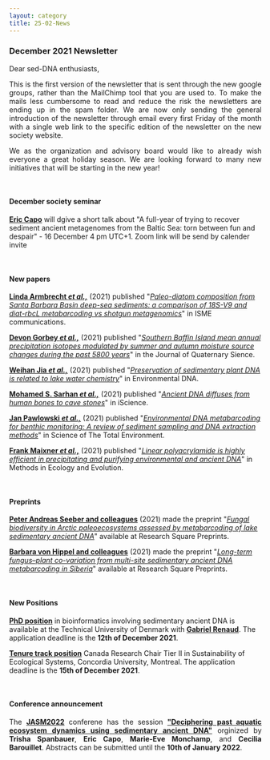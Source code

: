 ```yaml
---
layout: category
title: 25-02-News
---
```


<div class="section">
<h3 class="section-title underline">December 2021 Newsletter</h3>
</div>

<p>Dear sed-DNA enthusiasts,</p>

<p align="justify">This is the first version of the newsletter that is sent through the new google groups, rather than the MailChimp tool that you are used to. To make the mails less cumbersome to read and reduce the risk the newsletters are ending up in the spam folder. We are now only sending the general introduction of the newsletter through email every first Friday of the month with a single web link to the specific edition of the newsletter on the new society website. </p>

<p align="justify">We as the organization and advisory board would like to already wish everyone a great holiday season. We are looking forward to many new initiatives that will be starting in the new year! </p>
<br>

<div class="intro">
<h4 class="section-title underline">December society seminar</h4>
<p><a href="https://ercapo.wixsite.com/sedadna-society/ericcapo" target="_blank"><b>Eric Capo</b></a> will dgive a short talk about "A full-year of trying to recover sediment ancient metagenomes from the Baltic Sea: torn between fun and despair" - 16 December 4 pm UTC+1. Zoom link will be send by calender invite </p>
<br>  


<div class="intro">
<h4 class="section-title underline">New papers</h4>
  
<p><a href="https://researchers.adelaide.edu.au/profile/linda.armbrecht#publications" target="_blank"><b>Linda Armbrecht <i>et al.,</i></b></a> (2021) published "<a href="https://doi.org/10.1038/s43705-021-00070-8" target="_blank"><u><i>Paleo-diatom composition from Santa Barbara Basin deep-sea sediments: a comparison of 18S-V9 and diat-rbcL metabarcoding vs shotgun metagenomics</i></u></a>" in ISME communications.</p>

<p><a href="https://doi.org/10.1002/jqs.3390" target="_blank"><b>Devon Gorbey <i>et al.,</i></b></a> (2021) published "<a href="https://doi.org/10.1002/jqs.3390" target="_blank"><u><i>Southern Baffin Island mean annual precipitation isotopes modulated by summer and autumn moisture source changes during the past 5800 years</i></u></a>" in the Journal of Quaternary Sience.</p>
  
<p><a href="https://www.researchgate.net/profile/Weihan-Jia-3" target="_blank"><b>Weihan Jia <i>et al.,</i></b></a> (2021) published "<a href="https://doi.org/10.1002/edn3.259" target="_blank"><u><i>Preservation of sedimentary plant DNA is related to lake water chemistry</i></u></a>" in Environmental DNA.</p>

<p><a href="https://scholar.google.com/citations?user=cLUbbJkAAAAJ" target="_blank"><b>Mohamed S. Sarhan <i>et al.,</i></b></a> (2021) published "<a href="https://doi.org/10.1016/j.isci.2021.103397" target="_blank"><u><i>Ancient DNA diffuses from human bones to cave stones</i></u></a>" in iScience.</p>

<p><a href="https://scholar.google.ch/citations?user=uyrhRfQAAAAJ&hl=en" target="_blank"><b>Jan Pawlowski <i>et al.,</i></b></a> (2021) published "<a href="https://doi.org/10.1016/j.scitotenv.2021.151783" target="_blank"><u><i>Environmental DNA metabarcoding for benthic monitoring: A review of sediment sampling and DNA extraction methods</i></u></a>" in Science of The Total Environment.</p>
  
<p><a href="https://www.eurac.edu/en/people/frank-maixner" target="_blank"><b>Frank Maixner <i>et al.,</i></b></a> (2021) published "<a href="https://doi.org/10.1111/2041-210X.13772" target="_blank"><u><i>Linear polyacrylamide is highly efficient in precipitating and purifying environmental and ancient DNA</i></u></a>" in Methods in Ecology and Evolution.</p>
  
<br>
<div class="intro">
<h4 class="section-title underline">Preprints</h4> 
  
<p><a href="https://www.researchgate.net/profile/Peter-Seeber" target="_blank"><b>Peter Andreas Seeber and colleagues</b></a> (2021) made the preprint "<a href="https://www.biorxiv.org/content/10.1101/2021.11.02.462738v1" target="_blank"><u><i>Fungal biodiversity in Arctic paleoecosystems assessed by metabarcoding of lake sedimentary ancient DNA</i></u></a>" available at Research Square Preprints.</p>  
  
<p><a href="https://www.researchgate.net/profile/Barbara-Von-Hippel" target="_blank"><b>Barbara von Hippel and colleagues</b></a> (2021) made the preprint "<a href="https://www.biorxiv.org/content/10.1101/2021.11.05.465756v1" target="_blank"><u><i>Long-term fungus–plant co-variation from multi-site sedimentary ancient DNA metabarcoding in Siberia</i></u></a>" available at Research Square Preprints.</p>  
 
<br>
<div class="intro">
<h4 class="section-title underline">New Positions</h4> 
    
<p><a href="https://www.dtu.dk/english/about/job-and-career/vacant-positions/job?id=541ede35-0bf2-4677-9ce9-e537c192efca" target="_blank"><b>PhD position</b></a> in bioinformatics involving sedimentary ancient DNA is available at the Technical University of Denmark with <a href="https://orbit.dtu.dk/en/persons/gabriel-renaud" target="_blank"><b>Gabriel Renaud</b></a>. The application deadline is the <b>12th of December 2021</b>.</p>

<p><a href="https://www.concordia.ca/artsci/about/jobs/canada-research-chairs/crc-tier-ii-sustainability-of-ecological-systems.html" target="_blank"><b> Tenure track position</b></a> Canada Research Chair Tier II in Sustainability of Ecological Systems, Concordia University, Montreal. The application deadline is the <b>15th of December 2021</b>.</p>
<br>

<div class="intro">
<h4 class="section-title underline">Conference announcement</h4>   
<p align="justify">The <a href="https://jasm2022.aquaticsocieties.org/call-for-abstracts/" target="_blank"><b> JASM2022</b></a> conferene has the session <a href="
  https://jasm2022.aquaticsocieties.org/session-list/" target="_blank"><b> "Deciphering past aquatic ecosystem dynamics using sedimentary ancient DNA"</b></a> orginized by <b>Trisha Spanbauer</b>, <b>Eric Capo</b>, <b>Marie-Eve Monchamp</b>, and <b>Cecilia Barouillet</b>. Abstracts can be submitted until the <b>10th of January 2022</b>.
